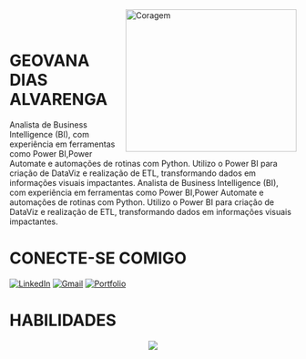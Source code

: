 <img align="right" padding="20px" alt="Coragem" height="250" width="300" border-radios="30" src="https://img.freepik.com/vetores-premium/uma-jovem-usa-interfaces-de-negocios-digitais-para-analisar-marketing-e-financas-de-escritorio_923732-3720.jpg?w=826">


<h1>
   <br> 
    <span>GEOVANA DIAS ALVARENGA</span>
    
</h1>
<p align="justfy">
Analista de Business Intelligence (BI), com  experiência em ferramentas como Power BI,Power Automate e automações de rotinas com Python. Utilizo o Power BI para criação de DataViz e realização de ETL, transformando dados em informações visuais impactantes. Analista de Business Intelligence (BI), com  experiência em ferramentas como Power BI,Power Automate e automações de rotinas com Python. Utilizo o Power BI para criação de DataViz e realização de ETL, transformando dados em informações visuais impactantes. 
</p>


# CONECTE-SE COMIGO
[![LinkedIn](https://img.shields.io/badge/LinkedIn-0077B5?style=for-the-badge&logo=linkedin&logoColor=black&color=BBD9F3)](linkedin.com/in/geovana-dias-97293b211)
[![Gmail](https://img.shields.io/badge/Gmail-333333?style=for-the-badge&logo=gmail&logoColor=black&color=BBD9F3)](mailto:geovanadias2702@gmail.com)
[![Portfolio](https://img.shields.io/badge/Portfolio-FF5722?style=for-the-badge&logo=todoist&logoColor=black&color=BBD9F3)](https://geovanadias2702.wixsite.com/portifoliogeovana1)

# HABILIDADES
<div align="center">
  <img src="https://skillicons.dev/icons?i=html,css,py,selenium,mysql,vscode,visualstudio,figma,&perline=8" />
</div>
